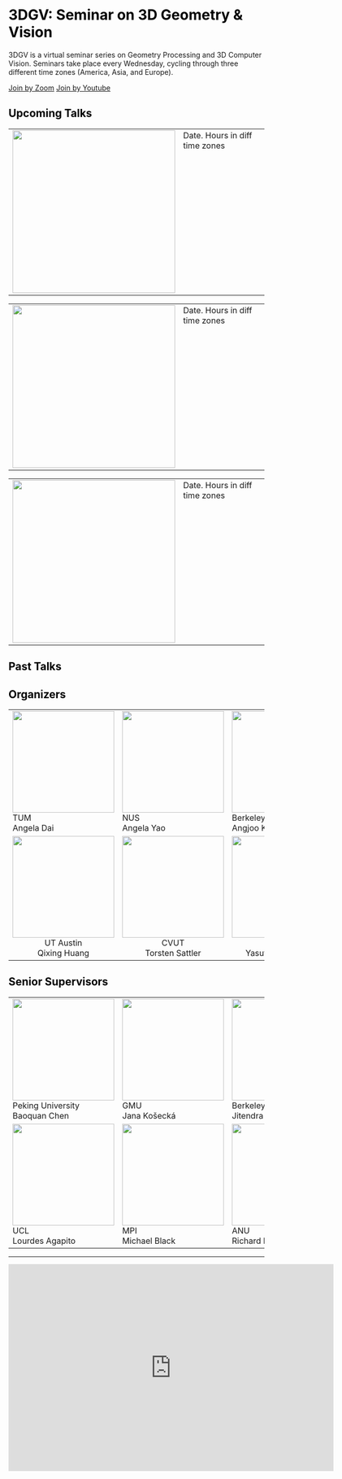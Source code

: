 <h1 style="color:black;">3DGV: Seminar on 3D Geometry & Vision</h1>
3DGV is a virtual seminar series on Geometry Processing and 3D Computer Vision. Seminars take place every Wednesday, cycling through three different time zones (America, Asia, and Europe).

<a href="join_by_zoom.html" class="button3">Join by Zoom</a>
<a href="join_by_youtube.html" class="button3">Join by Youtube</a>

<h2 style="color:black;">Upcoming Talks</h2>
<table border="0" cellpading="0" cellspacing="0">
  <tbody>
    <tr>
      <td valign="top"><img src="thumbnail.jpg" width="320"/></td>
      <td valign="top">Date. Hours in diff time zones</td>
    </tr>
  </tbody>
</table>

<table border="0" cellpading="0" cellspacing="0">
  <tbody>
    <tr valign="top">
      <td><img src="thumbnail.jpg" width="320"/></td>
      <td>Date. Hours in diff time zones</td>
    </tr>
  </tbody>
</table>

<table border="0" cellpading="0" cellspacing="0">
  <tbody>
    <tr valign="top">
      <td><img src="thumbnail.jpg" width="320"/></td>
      <td>Date. Hours in diff time zones</td>
    </tr>
  </tbody>
</table>

<h2 style="color:black;">Past Talks</h2>

<h2 style="color:black;">Organizers</h2>
<table border="0" cellpading="0" cellspacing="0">
  <tbody>
    <tr>
      <td><img src="https://www2.cs.sfu.ca/~furukawa/newimages/furukawa5.jpg" width="200"/><br>TUM<br>Angela Dai</td>
      <td><img src="https://www2.cs.sfu.ca/~furukawa/newimages/furukawa5.jpg" width="200"/><br>NUS<br>Angela Yao</td>
      <td><img src="https://www2.cs.sfu.ca/~furukawa/newimages/furukawa5.jpg" width="200"/><br>Berkeley<br>Angjoo Kanazawa</td>
      <td><img src="https://www2.cs.sfu.ca/~furukawa/newimages/furukawa5.jpg" width="200"/><br>USTC<br>Juyong Zhang</td>
    </tr>
    <tr align="center">
      <td><img src="https://www2.cs.sfu.ca/~furukawa/newimages/furukawa5.jpg" width="200"/><br>UT Austin<br>Qixing Huang</td>
      <td><img src="https://www2.cs.sfu.ca/~furukawa/newimages/furukawa5.jpg" width="200"/><br>CVUT<br>Torsten Sattler</td>
      <td><img src="https://www2.cs.sfu.ca/~furukawa/newimages/furukawa5.jpg" width="200"/><br>SFU<br>Yasutaka Furukawa</td>
    </tr>
  </tbody>
</table>        

<h2 style="color:black;">Senior Supervisors</h2>
<table border="0" cellpading="0" cellspacing="0">
  <tbody>
    <tr>
      <td><img src="https://www2.cs.sfu.ca/~furukawa/newimages/furukawa5.jpg" width="200"/><br>Peking University<br>Baoquan Chen</td>
      <td><img src="https://www2.cs.sfu.ca/~furukawa/newimages/furukawa5.jpg" width="200"/><br>GMU<br>Jana Košecká</td>
      <td><img src="https://www2.cs.sfu.ca/~furukawa/newimages/furukawa5.jpg" width="200"/><br>Berkeley<br>Jitendra Malik</td>
      <td><img src="https://www2.cs.sfu.ca/~furukawa/newimages/furukawa5.jpg" width="200"/><br>Stanford<br>Leo Guibas</td>
    </tr>
    <tr>
      <td><img src="https://www2.cs.sfu.ca/~furukawa/newimages/furukawa5.jpg" width="200"/><br>UCL<br>Lourdes Agapito</td>
      <td><img src="https://www2.cs.sfu.ca/~furukawa/newimages/furukawa5.jpg" width="200"/><br>MPI<br>Michael Black</td>
      <td><img src="https://www2.cs.sfu.ca/~furukawa/newimages/furukawa5.jpg" width="200"/><br>ANU<br>Richard Hartley</td>
    </tr>
  </tbody>
</table>

<hr>

<iframe src="https://docs.google.com/forms/d/e/1FAIpQLScaSLm3y0prj-PRM5htvsZ3R-6fUuTI3acBwAjSB0VisdzMFQ/viewform?embedded=true" width="640" height="407" frameborder="0" marginheight="0" marginwidth="0">Loading…</iframe>
